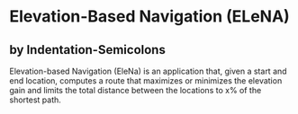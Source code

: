 # Elevation-Based Navigation (ELeNA)
## by Indentation-Semicolons
Elevation-based Navigation (EleNa) is an application that, given a start and end location, computes a route that maximizes or minimizes the elevation gain and limits the total distance between the locations to x% of the shortest path.
